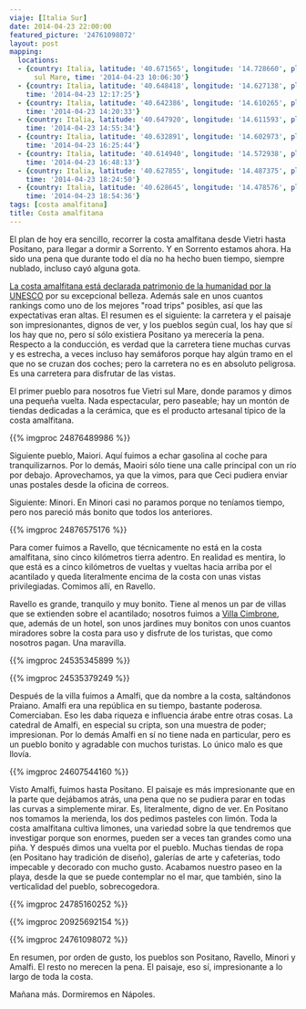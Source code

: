 ```yaml
---
viaje: [Italia Sur]
date: 2014-04-23 22:00:00
featured_picture: '24761098072'
layout: post
mapping:
  locations:
  - {country: Italia, latitude: '40.671565', longitude: '14.728660', place: Vietri
      sul Mare, time: '2014-04-23 10:06:30'}
  - {country: Italia, latitude: '40.648418', longitude: '14.627138', place: Minori,
    time: '2014-04-23 12:17:25'}
  - {country: Italia, latitude: '40.642386', longitude: '14.610265', place: Ravello,
    time: '2014-04-23 14:20:33'}
  - {country: Italia, latitude: '40.647920', longitude: '14.611593', place: Ravello,
    time: '2014-04-23 14:55:34'}
  - {country: Italia, latitude: '40.632891', longitude: '14.602973', place: Amalfi,
    time: '2014-04-23 16:25:44'}
  - {country: Italia, latitude: '40.614940', longitude: '14.572938', place: Vettica,
    time: '2014-04-23 16:48:13'}
  - {country: Italia, latitude: '40.627855', longitude: '14.487375', place: Positano,
    time: '2014-04-23 18:24:50'}
  - {country: Italia, latitude: '40.628645', longitude: '14.478576', place: Positano,
    time: '2014-04-23 18:54:36'}
tags: [costa amalfitana]
title: Costa amalfitana
---
```


El plan de hoy era sencillo, recorrer la costa amalfitana desde Vietri hasta Positano, para llegar a dormir a Sorrento. Y en Sorrento estamos ahora. Ha sido una pena que durante todo el día no ha hecho buen tiempo, siempre nublado, incluso cayó alguna gota.

<a href="https://whc.unesco.org/en/list/830">La costa amalfitana está declarada patrimonio de la humanidad por la UNESCO</a> por su excepcional belleza. Además sale en unos cuantos rankings como uno de los mejores "road trips" posibles, así que las expectativas eran altas. El resumen es el siguiente: la carretera y el paisaje son impresionantes, dignos de ver, y los pueblos según cual, los hay que sí los hay que no, pero sí sólo existiera Positano ya merecería la pena. Respecto a la conducción, es verdad que la carretera tiene muchas curvas y es estrecha, a veces incluso hay semáforos porque hay algún tramo en el que no se cruzan dos coches; pero la carretera no es en absoluto peligrosa. Es una carretera para disfrutar de las vistas.

El primer pueblo para nosotros fue Vietri sul Mare, donde paramos y dimos una pequeña vuelta. Nada espectacular, pero paseable; hay un montón de tiendas dedicadas a la cerámica, que es el producto artesanal típico de la costa amalfitana.

{{% imgproc 24876489986 %}}

Siguiente pueblo, Maiori. Aquí fuimos a echar gasolina al coche para tranquilizarnos. Por lo demás, Maoiri sólo tiene una calle principal con un río por debajo. Aprovechamos, ya que la vimos, para que Ceci pudiera enviar unas postales desde la oficina de correos.

Siguiente: Minori. En Minori casi no paramos porque no teníamos tiempo, pero nos pareció más bonito que todos los anteriores.

{{% imgproc 24876575176 %}}

Para comer fuimos a Ravello, que técnicamente no está en la costa amalfitana, sino cinco kilómetros tierra adentro. En realidad es mentira, lo que está es a cinco kilómetros de vueltas y vueltas hacia arriba por el acantilado y queda literalmente encima de la costa con unas vistas privilegiadas. Comimos allí, en Ravello.

Ravello es grande, tranquilo y muy bonito. Tiene al menos un par de villas que se extienden sobre el acantilado; nosotros fuimos a <a href="https://www.villacimbrone.com/">Villa Cimbrone</a>, que, además de un hotel, son unos jardines muy bonitos con unos cuantos miradores sobre la costa para uso y disfrute de los turistas, que como nosotros pagan. Una maravilla.

{{% imgproc 24535345899 %}}

{{% imgproc 24535379249 %}}

Después de la villa fuimos a Amalfi, que da nombre a la costa, saltándonos Praiano. Amalfi era una república en su tiempo, bastante poderosa. Comerciaban. Eso les daba riqueza e influencia árabe entre otras cosas. La catedral de Amalfi, en especial su cripta, son una muestra de poder; impresionan. Por lo demás Amalfi en sí no tiene nada en particular, pero es un pueblo bonito y agradable con muchos turistas. Lo único malo es que llovía.

{{% imgproc 24607544160 %}}

Visto Amalfi, fuimos hasta Positano. El paisaje es más impresionante que en la parte que dejábamos atrás, una pena que no se pudiera parar en todas las curvas a simplemente mirar. Es, literalmente, digno de ver. En Positano nos tomamos la merienda, los dos pedimos pasteles con limón. Toda la costa amalfitana cultiva limones, una variedad sobre la que tendremos que investigar porque son enormes, pueden ser a veces tan grandes como una piña. Y después dimos una vuelta por el pueblo. Muchas tiendas de ropa (en Positano hay tradición de diseño), galerías de arte y cafeterías, todo impecable y decorado con mucho gusto. Acabamos nuestro paseo en la playa, desde la que se puede contemplar no el mar, que también, sino la verticalidad del pueblo, sobrecogedora.

{{% imgproc 24785160252 %}}

{{% imgproc 20925692154 %}}

{{% imgproc 24761098072 %}}

En resumen, por orden de gusto, los pueblos son Positano, Ravello, Minori y Amalfi. El resto no merecen la pena. El paisaje, eso sí, impresionante a lo largo de toda la costa.

Mañana más. Dormiremos en Nápoles.
